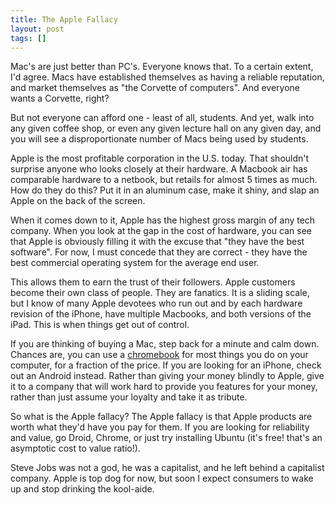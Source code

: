 ```yaml
---
title: The Apple Fallacy
layout: post
tags: []
---
```



Mac's are just better than PC's. Everyone knows that. To a certain extent, I'd agree. Macs have established themselves as having a reliable reputation, and market themselves as "the Corvette of computers". And everyone wants a Corvette, right?

But not everyone can afford one - least of all, students. And yet, walk into any given coffee shop, or even any given lecture hall on any given day, and you will see a disproportionate number of Macs being used by students.

Apple is the most profitable corporation in the U.S. today. That shouldn't surprise anyone who looks closely at their hardware. A Macbook air has comparable hardware to a netbook, but retails for almost 5 times as much. How do they do this? Put it in an aluminum case, make it shiny, and slap an Apple on the back of the screen.

When it comes down to it, Apple has the highest gross margin of any tech company. When you look at the gap in the cost of hardware, you can see that Apple is obviously filling it with the excuse that "they have the best software". For now, I must concede that they are correct - they have the best commercial operating system for the average end user.

This allows them to earn the trust of their followers. Apple customers become their own class of people. They are fanatics. It is a sliding scale, but I know of many Apple devotees who run out and by each hardware revision of the iPhone, have multiple Macbooks, and both versions of the iPad. This is when things get out of control.

If you are thinking of buying a Mac, step back for a minute and calm down. Chances are, you can use a [chromebook](https://www.google.com/chromebook/ "chromebook") for most things you do on your computer, for a fraction of the price. If you are looking for an iPhone, check out an Android instead. Rather than giving your money blindly to Apple, give it to a company that will work hard to provide you features for your money, rather than just assume your loyalty and take it as tribute.

So what is the Apple fallacy? The Apple fallacy is that Apple products are worth what they'd have you pay for them. If you are looking for reliability and value, go Droid, Chrome, or just try installing Ubuntu (it's free! that's an asymptotic cost to value ratio!).

Steve Jobs was not a god, he was a capitalist, and he left behind a capitalist company. Apple is top dog for now, but soon I expect consumers to wake up and stop drinking the kool-aide.
